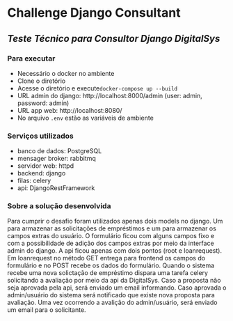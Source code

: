 # Challenge Django Consultant
## _Teste Técnico para Consultor Django DigitalSys_

### Para executar
- Necessário o docker no ambiente
- Clone o diretório
- Acesse o diretório e execute`docker-compose up --build`
- URL admin do django: http://localhost:8000/admin (user: admin, password: admin)
- URL app web: http://localhost:8080/
- No arquivo `.env` estão as variáveis de ambiente

### Serviços utilizados
- banco de dados: PostgreSQL
- mensager broker: rabbitmq
- servidor web: httpd
- backend: django
- filas: celery
- api: DjangoRestFramework

### Sobre a solução desenvolvida
Para cumprir o desafio foram utilizados apenas dois models no django. Um para armazenar as solicitações de 
empréstimos e um para armazenar os campos extras do usuário. O formulário ficou com alguns campos fixo e com a
possibilidade de adição dos campos extras por meio da interface admin do django. A api ficou apenas com dois pontos
(root e loanrequest). Em loanrequest no método GET entrega para frontend os campos do formulário e no POST recebe os 
dados do formulário. Quando o sistema recebe uma nova solictação de empréstimo dispara uma tarefa celery solicitando 
a avaliação por meio da api da DigitalSys. Caso a proposta não seja aprovada pela api, será enviado um email informando.
Caso aprovada o admin/usuário do sistema será notificado que existe nova proposta para avaliação. Uma vez ocorrendo a 
avalição do admin/usuário, será enviado um email para o solicitante.
